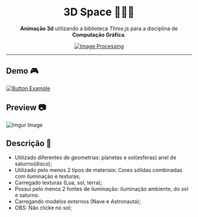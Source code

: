 <div align="center">

# 3D Space 🧑🏽‍🚀
 **Animação 3d** utilizando a biblioteca *Three.js* para a disciplina de **Computação Gráfica**.

[![Image Processing](https://img.shields.io/badge/3D-Demo-red.svg?logo=nintendo3ds&logoColor=f5f5f5&style=for-the-badge)]()

</div>

---

## Demo 🎮

[![Button Example]][Link]

[Link]: (https://luizzgs.github.io/threeJS/) '3d demo.'

[Button Example]: https://img.shields.io/badge/demo-red?style=for-the-badge

## Preview 📷

![Imgur Image](https://i.imgur.com/ucJRPhT.png)

## Descrição 📄
- Utilizado diferentes de geometrias: planetas e sol(esferas) anel de saturno(disco);
- Utilizado pelo menos 2 tipos de materiais: Cores sólidas combinadas com iluminação e texturas;
- Carregado texturas (Lua, sol, terra);
- Possui pelo menos 2 fontes de iluminação: iluminação ambiente, do sol e saturno.
- Carregando modelos externos (Nave e Astronauta);
- OBS: Não clicke no sol;
#

